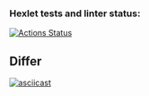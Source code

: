 ### Hexlet tests and linter status:
[![Actions Status](https://github.com/IvanVyargizov/java-project-lvl2/workflows/hexlet-check/badge.svg)](https://github.com/IvanVyargizov/java-project-lvl2/actions)
## Differ
[![asciicast](https://asciinema.org/a/eDMGb22jiUyKmCH4xciqLJsTd.svg)](https://asciinema.org/a/eDMGb22jiUyKmCH4xciqLJsTd)
